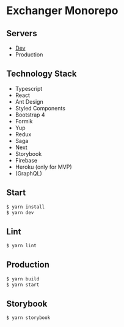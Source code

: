 # Exchanger Monorepo

## Servers

- [Dev](https://exchanger-dev.herokuapp.com/)
- Production

## Technology Stack

- Typescript
- React
- Ant Design
- Styled Components
- Bootstrap 4
- Formik
- Yup
- Redux
- Saga
- Next
- Storybook
- Firebase
- Heroku (only for MVP)
- (GraphQL)

## Start

```bash
$ yarn install
$ yarn dev
```

## Lint

```bash
$ yarn lint
```

## Production

```bash
$ yarn build
$ yarn start
```

## Storybook

```bash
$ yarn storybook
```
